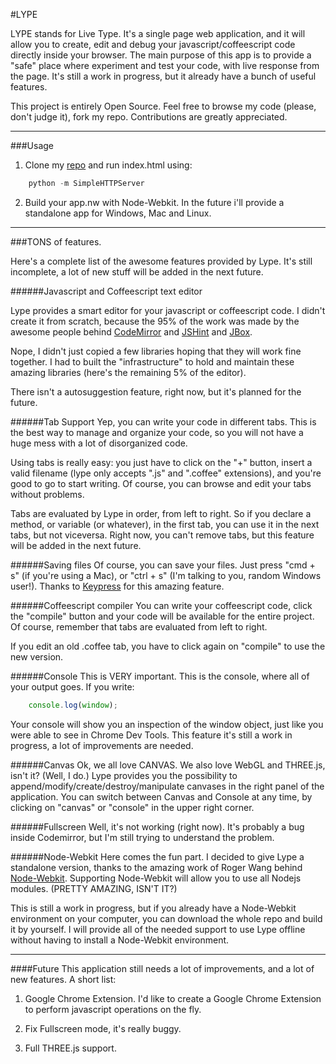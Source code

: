 #LYPE

LYPE stands for Live Type. It's a single page web application, and it will allow you to create, edit and debug your javascript/coffeescript code directly inside your browser. The main purpose of this app is to provide a "safe" place where experiment and test your code, with live response from the page. It's still a work in progress, but it already have a bunch of useful features.

This project is entirely Open Source. Feel free to browse my code (please, don't judge it), fork my repo. Contributions are greatly appreciated.

-----
###Usage

1. Clone my [repo](https://github.com/marco-ponds/lype.js) and run index.html using:
```python
	python -m SimpleHTTPServer
```

2. Build your app.nw with Node-Webkit. In the future i'll provide a standalone app for Windows, Mac and Linux.

----

###TONS of features.

Here's a complete list of the awesome features provided by Lype. It's still incomplete, a lot of new stuff will be added in the next future.

######Javascript and Coffeescript text editor

Lype provides a smart editor for your javascript or coffeescript code. I didn't create it from scratch, because the 95% of the work was made by the awesome people behind [CodeMirror](http://codemirror.net) and [JSHint](http://jshint.com) and [JBox](http://stephanwagner.me/jBox).

Nope, I didn't just copied a few libraries hoping that they will work fine together. I had to built the "infrastructure" to hold and maintain these amazing libraries (here's the remaining 5% of the editor).

There isn't a autosuggestion feature, right now, but it's planned for the future.

######Tab Support
Yep, you can write your code in different tabs. This is the best way to manage and organize your code, so you will not have a huge mess with a lot of disorganized code. 

Using tabs is really easy: you just have to click on the "+" button, insert a valid filename (lype only accepts ".js" and ".coffee" extensions), and you're good to go to start writing. Of course, you can browse and edit your tabs without problems. 

Tabs are evaluated by Lype in order, from left to right. So if you declare a method, or variable (or whatever), in the first tab, you can use it in the next tabs, but not viceversa. Right now, you can't remove tabs, but this feature will be added in the next future.

######Saving files
Of course, you can save your files. Just press "cmd + s" (if you're using a Mac), or "ctrl + s" (I'm talking to you, random Windows user!). Thanks to [Keypress](http://dmauro.github.io/Keypress/) for this amazing feature.

######Coffeescript compiler
You can write your coffeescript code, click the "compile" button and your code will be available for the entire project. Of course, remember that tabs are evaluated from left to right. 

If you edit an old .coffee tab, you have to click again on "compile" to use the new version.

######Console
This is VERY important. This is the console, where all of your output goes. If you write:
```javascript
	console.log(window);
```
Your console will show you an inspection of the window object, just like you were able to see in Chrome Dev Tools. This feature it's still a work in progress, a lot of improvements are needed.

######Canvas
Ok, we all love CANVAS. We also love WebGL and THREE.js, isn't it? (Well, I do.) Lype provides you the possibility to append/modify/create/destroy/manipulate canvases in the right panel of the application. You can switch between Canvas and Console at any time, by clicking on "canvas" or "console" in the upper right corner.

######Fullscreen
Well, it's not working (right now). It's probably a bug inside Codemirror, but I'm still trying to understand the problem.

######Node-Webkit
Here comes the fun part. I decided to give Lype a standalone version, thanks to the amazing work of Roger Wang behind [Node-Webkit](https://github.com/rogerwang/node-webkit). Supporting Node-Webkit will allow you to use all Nodejs modules. (PRETTY AMAZING, ISN'T IT?)

This is still a work in progress, but if you already have a Node-Webkit environment on your computer, you can download the whole repo and build it by yourself. I will provide all of the needed support to use Lype offline without having to install a Node-Webkit environment.

----

####Future
This application still needs a lot of improvements, and a lot of new features. A short list:

1. Google Chrome Extension. I'd like to create a Google Chrome Extension to perform javascript operations on the fly.

2. Fix Fullscreen mode, it's really buggy.

3. Full THREE.js support.